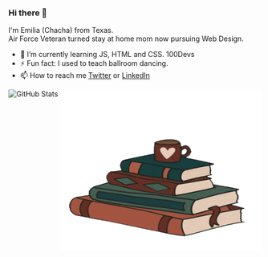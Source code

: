 ### Hi there 👋 

I'm Emilia (Chacha) from Texas.<br>
Air Force Veteran turned stay at home mom now pursuing Web Design.
<ul>
  <li>🌱 I’m currently learning JS, HTML and CSS. 100Devs</li>
  <li>⚡ Fun fact: I used to teach ballroom dancing.</li>
  <li>📫 How to reach me <a href="https://twitter.com/ChachaSmalls22">Twitter</a> or <a href="https://www.linkedin.com/in/emilia-menchaca-6a6902232/">LinkedIn</a></li>
</ul>
<p><img align="right" src="https://github.com/ChachaSmalls/ChachaSmalls/blob/main/giphy.gif" width="400" height="320" /></p>

![GitHub Stats](https://github-readme-stats.vercel.app/api?username=ChachaSmalls&theme=tokyonight)




